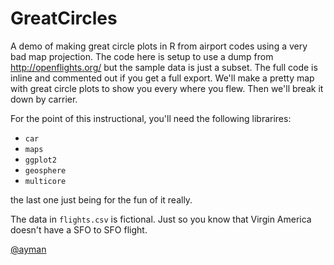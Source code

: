 GreatCircles
============

A demo of making great circle plots in R from airport codes using a
very bad map projection.  The code here is setup to use a dump from
http://openflights.org/ but the sample data is just a subset.  The
full code is inline and commented out if you get a full export. We'll
make a pretty map with great circle plots to show you every where you
flew.  Then we'll break it down by carrier.

For the point of this instructional, you'll need the following librarires:

* `car`
* `maps`
* `ggplot2`
* `geosphere`
* `multicore`

the last one just being for the fun of it really.

The data in `flights.csv` is fictional.  Just so you know that Virgin
America doesn't have a SFO to SFO flight.

[@ayman](https://github.com/ayman)
